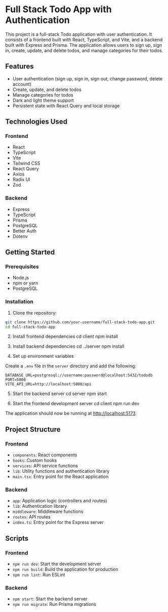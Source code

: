 # Full Stack Todo App with Authentication

This project is a full-stack Todo application with user authentication. It consists of a frontend built with React, TypeScript, and Vite, and a backend built with Express and Prisma. The application allows users to sign up, sign in, create, update, and delete todos, and manage categories for their todos.

## Features

- User authentication (sign up, sign in, sign out, change password, delete account)
- Create, update, and delete todos
- Manage categories for todos
- Dark and light theme support
- Persistent state with React Query and local storage

## Technologies Used

### Frontend

- React
- TypeScript
- Vite
- Tailwind CSS
- React Query
- Axios
- Radix UI
- Zod

### Backend

- Express
- TypeScript
- Prisma
- PostgreSQL
- Better Auth
- Dotenv

## Getting Started

### Prerequisites

- Node.js
- npm or yarn
- PostgreSQL

### Installation

1. Clone the repository:

```sh
git clone https://github.com/your-username/full-stack-todo-app.git
cd full-stack-todo-app
```

2. Install frontend dependencies
   cd client
   npm install

3. Install backend dependencies
   cd ../server
   npm install

4. Set up environment variables

Create a `.env` file in the `server` directory and add the following:

```env
DATABASE_URL=postgresql://username:password@localhost:5432/tododb
PORT=5000
VITE_API_URL=http://localhost:5000/api
```

5. Start the backend server
   cd server
   npm start

6. Start the frontend development server
   cd client
   npm run dev

The application should now be running at [http://localhost:5173](http://localhost:5173).

## Project Structure

### Frontend

- `components`: React components
- `hooks`: Custom hooks
- `services`: API service functions
- `lib`: Utility functions and authentication library
- `main.tsx`: Entry point for the React application

### Backend

- `app`: Application logic (controllers and routes)
- `lib`: Authentication library
- `middleware`: Middleware functions
- `routes`: API routes
- `index.ts`: Entry point for the Express server

## Scripts

### Frontend

- `npm run dev`: Start the development server
- `npm run build`: Build the application for production
- `npm run lint`: Run ESLint

### Backend

- `npm start`: Start the backend server
- `npm run migrate`: Run Prisma migrations

```

```
